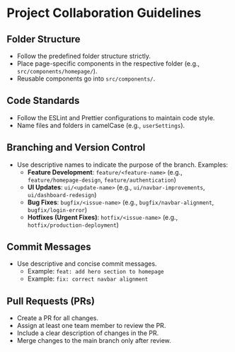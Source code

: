 # Project Collaboration Guidelines

## Folder Structure
- Follow the predefined folder structure strictly.
- Place page-specific components in the respective folder (e.g., `src/components/homepage/`).
- Reusable components go into `src/components/`.

## Code Standards
- Follow the ESLint and Prettier configurations to maintain code style.
- Name files and folders in camelCase (e.g., `userSettings`).

## Branching and Version Control
- Use descriptive names to indicate the purpose of the branch. Examples:
  - **Feature Development**: 
    `feature/<feature-name>` (e.g., `feature/homepage-design`, `feature/authentication`)
  - **UI Updates**: 
    `ui/<update-name>` (e.g., `ui/navbar-improvements`, `ui/dashboard-redesign`)
  - **Bug Fixes**: 
    `bugfix/<issue-name>` (e.g., `bugfix/navbar-alignment`, `bugfix/login-error`)
  - **Hotfixes (Urgent Fixes)**: 
    `hotfix/<issue-name>` (e.g., `hotfix/production-deployment`)

## Commit Messages
- Use descriptive and concise commit messages.
  - Example: `feat: add hero section to homepage`
  - Example: `fix: correct navbar alignment`

## Pull Requests (PRs)
- Create a PR for all changes.
- Assign at least one team member to review the PR.
- Include a clear description of changes in the PR.
- Merge changes to the main branch only after review.
